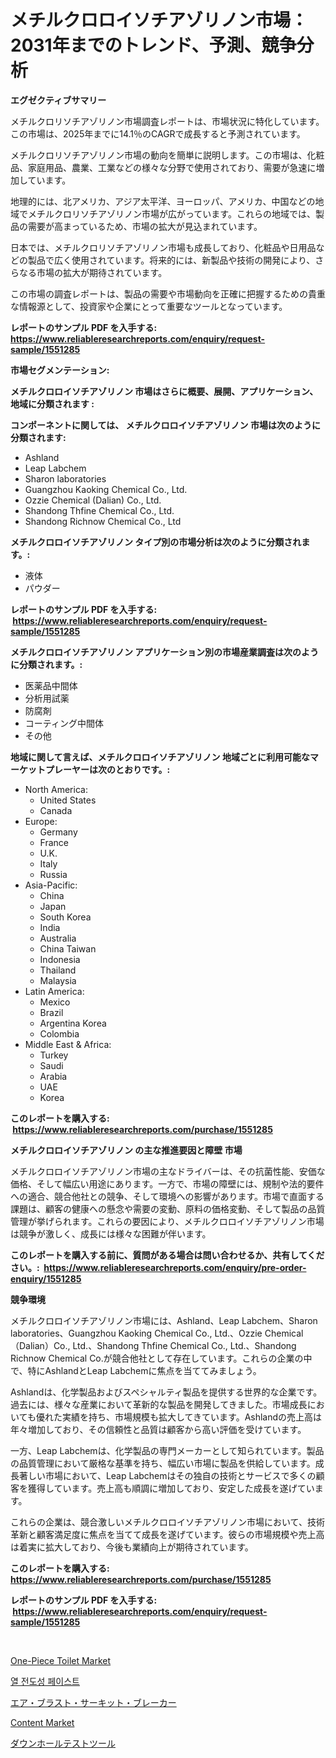 <p><h1>メチルクロロイソチアゾリノン市場：2031年までのトレンド、予測、競争分析</h1></p><p><strong>エグゼクティブサマリー</strong></p>
<p><p>メチルクロリソチアゾリノン市場調査レポートは、市場状況に特化しています。この市場は、2025年までに14.1％のCAGRで成長すると予測されています。</p><p>メチルクロリソチアゾリノン市場の動向を簡単に説明します。この市場は、化粧品、家庭用品、農業、工業などの様々な分野で使用されており、需要が急速に増加しています。</p><p>地理的には、北アメリカ、アジア太平洋、ヨーロッパ、アメリカ、中国などの地域でメチルクロリソチアゾリノン市場が広がっています。これらの地域では、製品の需要が高まっているため、市場の拡大が見込まれています。</p><p>日本では、メチルクロリソチアゾリノン市場も成長しており、化粧品や日用品などの製品で広く使用されています。将来的には、新製品や技術の開発により、さらなる市場の拡大が期待されています。</p><p>この市場の調査レポートは、製品の需要や市場動向を正確に把握するための貴重な情報源として、投資家や企業にとって重要なツールとなっています。</p></p>
<p><strong>レポートのサンプル PDF を入手する: <a href="https://www.reliableresearchreports.com/enquiry/request-sample/1551285">https://www.reliableresearchreports.com/enquiry/request-sample/1551285</a></strong></p>
<p><strong>市場セグメンテーション:</strong></p>
<p><strong> メチルクロロイソチアゾリノン 市場はさらに概要、展開、アプリケーション、地域に分類されます :</strong></p>
<p><strong>コンポーネントに関しては、 メチルクロロイソチアゾリノン 市場は次のように分類されます: &nbsp;</strong></p>
<p><ul><li>Ashland</li><li>Leap Labchem</li><li>Sharon laboratories</li><li>Guangzhou Kaoking Chemical Co., Ltd.</li><li>Ozzie Chemical (Dalian) Co., Ltd.</li><li>Shandong Thfine Chemical Co., Ltd.</li><li>Shandong Richnow Chemical Co., Ltd</li></ul></p>
<p><strong> メチルクロロイソチアゾリノン タイプ別の市場分析は次のように分類されます。:</strong></p>
<p><ul><li>液体</li><li>パウダー</li></ul></p>
<p><strong>レポートのサンプル PDF を入手する: &nbsp;<a href="https://www.reliableresearchreports.com/enquiry/request-sample/1551285">https://www.reliableresearchreports.com/enquiry/request-sample/1551285</a></strong></p>
<p><strong> メチルクロロイソチアゾリノン アプリケーション別の市場産業調査は次のように分類されます。:</strong></p>
<p><ul><li>医薬品中間体</li><li>分析用試薬</li><li>防腐剤</li><li>コーティング中間体</li><li>その他</li></ul></p>
<p><strong>地域に関して言えば、メチルクロロイソチアゾリノン 地域ごとに利用可能なマーケットプレーヤーは次のとおりです。:</strong></p>
<p><ul>
    <li>
        North America:
        <ul>
            <li>United States</li>
            <li>Canada</li>
        </ul>
    </li>
    <li>
        Europe:
        <ul>
            <li>Germany</li>
            <li>France</li>
            <li>U.K.</li>
            <li>Italy</li>
            <li>Russia</li>
        </ul>
    </li>
    <li>
        Asia-Pacific:
        <ul>
            <li>China</li>
            <li>Japan</li>
            <li>South Korea</li>
            <li>India</li>
            <li>Australia</li>
            <li>China Taiwan</li>
            <li>Indonesia</li>
            <li>Thailand</li>
            <li>Malaysia</li>
        </ul>
    </li>
    <li>
        Latin America:
        <ul>
            <li>Mexico</li>
            <li>Brazil</li>
            <li>Argentina Korea</li>
            <li>Colombia</li>
        </ul>
    </li>
    <li>
        Middle East & Africa:
        <ul>
            <li>Turkey</li>
            <li>Saudi</li>
            <li>Arabia</li>
            <li>UAE</li>
            <li>Korea</li>
        </ul>
    </li>
    </ul></p>
<p><strong>このレポートを購入する: &nbsp;<a href="https://www.reliableresearchreports.com/purchase/1551285">https://www.reliableresearchreports.com/purchase/1551285</a></strong></p>
<p><strong>メチルクロロイソチアゾリノン の主な推進要因と障壁 市場</strong></p>
<p><p>メチルクロロイソチアゾリノン市場の主なドライバーは、その抗菌性能、安価な価格、そして幅広い用途にあります。一方で、市場の障壁には、規制や法的要件への適合、競合他社との競争、そして環境への影響があります。市場で直面する課題は、顧客の健康への懸念や需要の変動、原料の価格変動、そして製品の品質管理が挙げられます。これらの要因により、メチルクロロイソチアゾリノン市場は競争が激しく、成長には様々な困難が伴います。</p></p>
<p><strong>このレポートを購入する前に、質問がある場合は問い合わせるか、共有してください。:&nbsp; <a href="https://www.reliableresearchreports.com/enquiry/pre-order-enquiry/1551285">https://www.reliableresearchreports.com/enquiry/pre-order-enquiry/1551285</a></strong></p>
<p><strong>競争環境</strong></p>
<p><p>メチルクロロイソチアゾリノン市場には、Ashland、Leap Labchem、Sharon laboratories、Guangzhou Kaoking Chemical Co., Ltd.、Ozzie Chemical（Dalian）Co., Ltd.、Shandong Thfine Chemical Co., Ltd.、Shandong Richnow Chemical Co.が競合他社として存在しています。これらの企業の中で、特にAshlandとLeap Labchemに焦点を当ててみましょう。</p><p>Ashlandは、化学製品およびスペシャルティ製品を提供する世界的な企業です。過去には、様々な産業において革新的な製品を開発してきました。市場成長においても優れた実績を持ち、市場規模も拡大してきています。Ashlandの売上高は年々増加しており、その信頼性と品質は顧客から高い評価を受けています。</p><p>一方、Leap Labchemは、化学製品の専門メーカーとして知られています。製品の品質管理において厳格な基準を持ち、幅広い市場に製品を供給しています。成長著しい市場において、Leap Labchemはその独自の技術とサービスで多くの顧客を獲得しています。売上高も順調に増加しており、安定した成長を遂げています。</p><p>これらの企業は、競合激しいメチルクロロイソチアゾリノン市場において、技術革新と顧客満足度に焦点を当てて成長を遂げています。彼らの市場規模や売上高は着実に拡大しており、今後も業績向上が期待されています。</p></p>
<p><strong>このレポートを購入する: &nbsp; <a href="https://www.reliableresearchreports.com/purchase/1551285">https://www.reliableresearchreports.com/purchase/1551285</a></strong></p>
<p><strong>レポートのサンプル PDF を入手する: &nbsp;<a href="https://www.reliableresearchreports.com/enquiry/request-sample/1551285">https://www.reliableresearchreports.com/enquiry/request-sample/1551285</a></strong><strong></strong></p>
<p>&nbsp;</p>
<p><p><a href="https://github.com/globismark/Market-Research-Report-List-2/blob/main/one-piece-toilet-market.md">One-Piece Toilet Market</a></p><p><a href="https://medium.com/@jerrodhilll68/%EC%97%B4%EC%A0%84%EB%8F%84%ED%8E%98%EC%8A%A4%ED%8A%B8-%EC%8B%9C%EC%9E%A5%EC%9D%80-%EC%8B%9C%EC%9E%A5-%EC%A0%90%EC%9C%A0%EC%9C%A8-%EC%8B%9C%EC%9E%A5-%ED%8A%B8%EB%A0%8C%EB%93%9C-%EB%B0%8F-%EC%8B%9C%EC%9E%A5-%EC%84%B1%EC%9E%A5%EC%97%90-%EB%8C%80%ED%95%9C-%EC%A0%95%EB%B3%B4%EB%A5%BC-%EC%A0%9C%EA%B3%B5%ED%95%A9%EB%8B%88%EB%8B%A4-20542e1d4904">열 전도성 페이스트</a></p><p><a href="https://medium.com/@rodhoppe07/%E3%82%A8%E3%82%A2%E3%83%96%E3%83%A9%E3%82%B9%E3%83%88%E5%BC%8F%E9%81%AE%E6%96%AD%E5%99%A8%E3%81%AE%E5%B8%82%E5%A0%B4%E8%A6%8F%E6%A8%A1-cagr-%E3%83%88%E3%83%AC%E3%83%B3%E3%83%89-2024-2030-946b6f9d86dd">エア・ブラスト・サーキット・ブレーカー</a></p><p><a href="https://issuu.com/reportprime-2/docs/content-market-size-2030.pptx">Content Market</a></p><p><a href="https://medium.com/@dm15982023/%E3%83%80%E3%82%A6%E3%83%B3%E3%83%9B%E3%83%BC%E3%83%AB%E3%83%86%E3%82%B9%E3%83%88%E3%83%84%E3%83%BC%E3%83%AB%E5%B8%82%E5%A0%B4%E8%AA%BF%E6%9F%BB%E3%83%AC%E3%83%9D%E3%83%BC%E3%83%88-%E3%81%9D%E3%81%AE%E6%AD%B4%E5%8F%B2%E3%81%A82031%E5%B9%B4%E3%81%8B%E3%82%892031%E5%B9%B4%E3%81%BE%E3%81%A7%E3%81%AE%E4%BA%88%E6%B8%AC-295c1c5f0322">ダウンホールテストツール</a></p></p>
